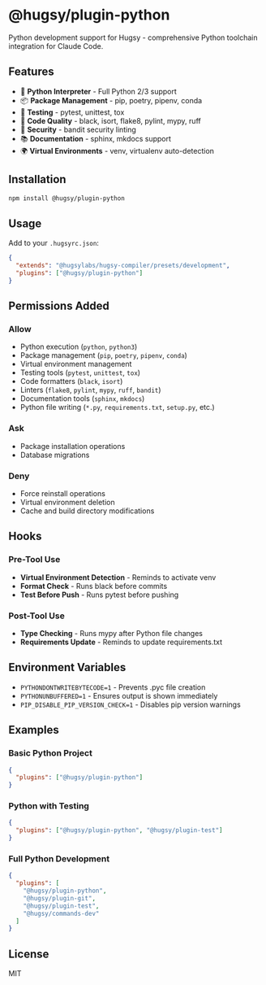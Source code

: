 # @hugsy/plugin-python

Python development support for Hugsy - comprehensive Python toolchain integration for Claude Code.

## Features

- 🐍 **Python Interpreter** - Full Python 2/3 support
- 📦 **Package Management** - pip, poetry, pipenv, conda
- 🧪 **Testing** - pytest, unittest, tox
- 🎨 **Code Quality** - black, isort, flake8, pylint, mypy, ruff
- 🔐 **Security** - bandit security linting
- 📚 **Documentation** - sphinx, mkdocs support
- 🌍 **Virtual Environments** - venv, virtualenv auto-detection

## Installation

```bash
npm install @hugsy/plugin-python
```

## Usage

Add to your `.hugsyrc.json`:

```json
{
  "extends": "@hugsylabs/hugsy-compiler/presets/development",
  "plugins": ["@hugsy/plugin-python"]
}
```

## Permissions Added

### Allow

- Python execution (`python`, `python3`)
- Package management (`pip`, `poetry`, `pipenv`, `conda`)
- Virtual environment management
- Testing tools (`pytest`, `unittest`, `tox`)
- Code formatters (`black`, `isort`)
- Linters (`flake8`, `pylint`, `mypy`, `ruff`, `bandit`)
- Documentation tools (`sphinx`, `mkdocs`)
- Python file writing (`*.py`, `requirements.txt`, `setup.py`, etc.)

### Ask

- Package installation operations
- Database migrations

### Deny

- Force reinstall operations
- Virtual environment deletion
- Cache and build directory modifications

## Hooks

### Pre-Tool Use

- **Virtual Environment Detection** - Reminds to activate venv
- **Format Check** - Runs black before commits
- **Test Before Push** - Runs pytest before pushing

### Post-Tool Use

- **Type Checking** - Runs mypy after Python file changes
- **Requirements Update** - Reminds to update requirements.txt

## Environment Variables

- `PYTHONDONTWRITEBYTECODE=1` - Prevents .pyc file creation
- `PYTHONUNBUFFERED=1` - Ensures output is shown immediately
- `PIP_DISABLE_PIP_VERSION_CHECK=1` - Disables pip version warnings

## Examples

### Basic Python Project

```json
{
  "plugins": ["@hugsy/plugin-python"]
}
```

### Python with Testing

```json
{
  "plugins": ["@hugsy/plugin-python", "@hugsy/plugin-test"]
}
```

### Full Python Development

```json
{
  "plugins": [
    "@hugsy/plugin-python",
    "@hugsy/plugin-git",
    "@hugsy/plugin-test",
    "@hugsy/commands-dev"
  ]
}
```

## License

MIT
